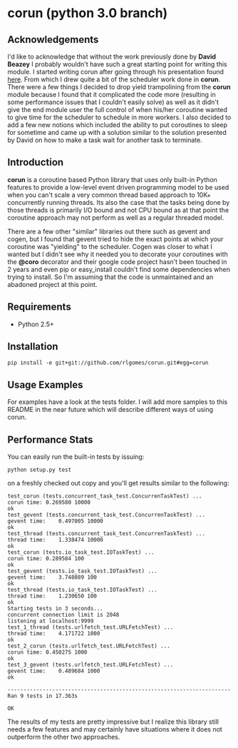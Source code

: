 corun (python 3.0 branch)
=====

Acknowledgements
----------------

I'd like to acknowledge that without the work previously done by
**David Beazey** I probably wouldn't have such a great starting point for writing
this module. I started writing corun after going through his presentation found
[here](http://www.dabeaz.com/coroutines/). From which I drew quite a bit of the
scheduler work done in **corun**. There were a few things I decided to drop
yield trampolining from the **corun** module because I found that it complicated
the code more (resulting in some performance issues that I couldn't easily
solve) as well as it didn't give the end module user the full control of when
his/her coroutine wanted to give time for the scheduler to schedule in more
workers. I also decided to add a few new notions which included the ability to
put coroutines to sleep for sometime and came up with a solution similar to the
solution presented by David on how to make a task wait for another task to
terminate.

Introduction
------------

**corun** is a coroutine based Python library that uses only built-in Python
features to provide a low-level event driven programming model to be used when
you can't scale a very common thread based approach to 10K+ concurrently
running threads. Its also the case that the tasks being done by those threads is
primarily I/O bound and not CPU bound as at that point the coroutine approach
may not perform as well as a regular threaded model.

There are a few other "similar" libraries out there such as gevent and cogen,
but I found that gevent tried to hide the exact points at which your coroutine
was "yielding" to the scheduler. Cogen was closer to what I wanted but I didn't
see why it needed you to decorate your coroutines with the **@coro** decorator
and their google code project hasn't been touched in 2 years and even pip or
easy_install couldn't find some dependencies when trying to install. So I'm
assuming that the code is unmaintained and an abadoned project at this point.

Requirements
------------

   * Python 2.5+

Installation
------------

	pip install -e git+git://github.com/rlgomes/corun.git#egg=corun

Usage Examples
--------------

For examples have a look at the tests folder. I will add more samples to this
README in the near future which will describe different ways of using corun.

Performance Stats
-----------------

You can easily run the built-in tests by issuing:

	python setup.py test

on a freshly checked out copy and you'll get results similar to the following:

	test_corun (tests.concurrent_task_test.ConcurrenTaskTest) ...
	corun time:	0.269580 10000
	ok
	test_gevent (tests.concurrent_task_test.ConcurrenTaskTest) ...
	gevent time:	0.497005 10000
	ok
	test_thread (tests.concurrent_task_test.ConcurrenTaskTest) ...
	thread time:	1.338474 10000
	ok
	test_corun (tests.io_task_test.IOTaskTest) ...
	corun time:	0.289584 100
	ok
	test_gevent (tests.io_task_test.IOTaskTest) ...
	gevent time:	3.748089 100
	ok
	test_thread (tests.io_task_test.IOTaskTest) ...
	thread time:	1.230650 100
	ok
	Starting tests in 3 seconds...
	concurrent connection limit is 2048
	listening at localhost:9999
	test_1_thread (tests.urlfetch_test.URLFetchTest) ...
	thread time:	4.171722 1000
	ok
	test_2_corun (tests.urlfetch_test.URLFetchTest) ...
	corun time:	0.450275 1000
	ok
	test_3_gevent (tests.urlfetch_test.URLFetchTest) ...
	gevent time:	0.489684 1000
	ok

	----------------------------------------------------------------------
	Ran 9 tests in 17.363s

	OK

The results of my tests are pretty impressive but I realize this library still
needs a few features and may certainly have situations where it does not
outperform the other two approaches.